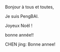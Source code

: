 Bonjour à tous et toutes,

Je suis PengBAI.

Joyeux Noël !


bonne année!!

CHEN jing: Bonne annee!
